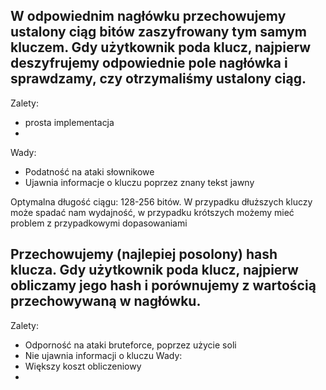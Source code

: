 ## W odpowiednim nagłówku przechowujemy ustalony ciąg bitów zaszyfrowany tym samym kluczem. Gdy użytkownik poda klucz, najpierw deszyfrujemy odpowiednie pole nagłówka i sprawdzamy, czy otrzymaliśmy ustalony ciąg.
Zalety:
- prosta implementacja
- 
Wady:
- Podatność na ataki słownikowe
- Ujawnia informacje o kluczu poprzez znany tekst jawny

Optymalna długość ciągu: 128-256 bitów. W przypadku dłuższych kluczy może spadać nam wydajność, w przypadku krótszych możemy mieć problem z przypadkowymi dopasowaniami

## Przechowujemy (najlepiej posolony) hash klucza. Gdy użytkownik poda klucz, najpierw obliczamy jego hash i porównujemy z wartością przechowywaną w nagłówku.
Zalety:
- Odporność na ataki bruteforce, poprzez użycie soli
- Nie ujawnia informacji o kluczu
Wady:
- Większy koszt obliczeniowy
- 